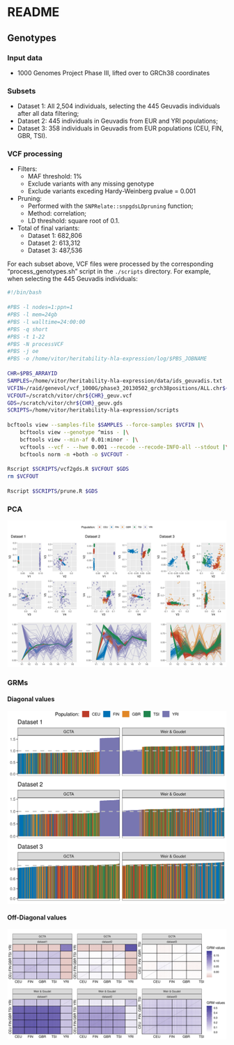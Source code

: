 README
================

## Genotypes

### Input data

  - 1000 Genomes Project Phase III, lifted over to GRCh38 coordinates

### Subsets

  - Dataset 1: All 2,504 individuals, selecting the 445 Geuvadis
    individuals after all data filtering;
  - Dataset 2: 445 individuals in Geuvadis from EUR and YRI populations;
  - Dataset 3: 358 individuals in Geuvadis from EUR populations (CEU,
    FIN, GBR, TSI).

### VCF processing

  - Filters:
      - MAF threshold: 1%
      - Exclude variants with any missing genotype
      - Exclude variants exceding Hardy-Weinberg pvalue = 0.001
  - Pruning:
      - Performed with the `SNPRelate::snpgdsLDpruning` function;
      - Method: correlation;
      - LD threshold: square root of 0.1.
  - Total of final variants:
      - Dataset 1: 682,806
      - Dataset 2: 613,312
      - Dataset 3: 487,536

For each subset above, VCF files were processed by the corresponding
“process\_genotypes.sh” script in the `./scripts` directory. For
example, when selecting the 445 Geuvadis individuals:

``` bash
#!/bin/bash

#PBS -l nodes=1:ppn=1
#PBS -l mem=24gb
#PBS -l walltime=24:00:00
#PBS -q short
#PBS -t 1-22
#PBS -N processVCF
#PBS -j oe
#PBS -o /home/vitor/heritability-hla-expression/log/$PBS_JOBNAME

CHR=$PBS_ARRAYID
SAMPLES=/home/vitor/heritability-hla-expression/data/ids_geuvadis.txt
VCFIN=/raid/genevol/vcf_1000G/phase3_20130502_grch38positions/ALL.chr${CHR}_GRCh38.genotypes.20170504.vcf.gz
VCFOUT=/scratch/vitor/chr${CHR}_geuv.vcf
GDS=/scratch/vitor/chr${CHR}_geuv.gds 
SCRIPTS=/home/vitor/heritability-hla-expression/scripts

bcftools view --samples-file $SAMPLES --force-samples $VCFIN |\
    bcftools view --genotype ^miss - |\
    bcftools view --min-af 0.01:minor - |\
    vcftools --vcf - --hwe 0.001 --recode --recode-INFO-all --stdout |\
    bcftools norm -m +both -o $VCFOUT -

Rscript $SCRIPTS/vcf2gds.R $VCFOUT $GDS 
rm $VCFOUT

Rscript $SCRIPTS/prune.R $GDS
```

### PCA

![](./plots/pca.png)<!-- -->

### GRMs

#### Diagonal values

![](./plots/grm_diag.png)<!-- -->

#### Off-Diagonal values

![](./plots/grm_off.png)<!-- -->
